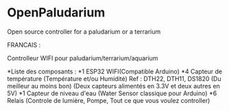 # OpenPaludarium
Open source controller for a paludarium or a terrarium


FRANCAIS :

Controlleur WIFI pour paludarium/terrarium/aquarium

*Liste des composants :
 *1 ESP32 WIFI(Compatible Arduino)
 *4 Capteur de température (Température et/ou Humidité) Ref : DTH22, DTH11, DS1820 (Du meilleur au moins bon) (Deux capteurs alimentés en 3.3V et deux autres en 5V)
 *1 Capteur de niveau d'eau (Water Sensor classique pour Arduino)
 *6 Relais (Controle de lumière, Pompe, Tout ce que vous voulez controller)



